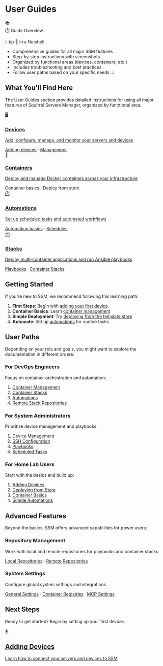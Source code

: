 # User Guides

<div class="quick-start-header">
  <div class="quick-start-icon">📚</div>
  <div class="quick-start-time">⏱️ Guide Overview</div>
</div>

:::tip 🌰 In a Nutshell
- Comprehensive guides for all major SSM features
- Step-by-step instructions with screenshots
- Organized by functional areas (devices, containers, etc.)
- Includes troubleshooting and best practices
- Follow user paths based on your specific needs
:::

## What You'll Find Here

The User Guides section provides detailed instructions for using all major features of Squirrel Servers Manager, organized by functional area.

<div class="features-grid">
  <a href="/docs/user-guides/devices/" class="feature-card">
    <div class="feature-icon">🖥️</div>
    <div class="feature-content">
      <h3>Devices</h3>
      <p>Add, configure, manage, and monitor your servers and devices</p>
      <div class="feature-links">
        <a href="/docs/user-guides/devices/adding-devices">Adding devices</a> · 
        <a href="/docs/user-guides/devices/management">Management</a>
      </div>
    </div>
  </a>
  
  <a href="/docs/user-guides/containers/" class="feature-card">
    <div class="feature-icon">🐳</div>
    <div class="feature-content">
      <h3>Containers</h3>
      <p>Deploy and manage Docker containers across your infrastructure</p>
      <div class="feature-links">
        <a href="/docs/user-guides/containers/management">Container basics</a> · 
        <a href="/docs/user-guides/containers/deploy-store">Deploy from store</a>
      </div>
    </div>
  </a>
  
  <a href="/docs/user-guides/automations/" class="feature-card">
    <div class="feature-icon">⏱️</div>
    <div class="feature-content">
      <h3>Automations</h3>
      <p>Set up scheduled tasks and automated workflows</p>
      <div class="feature-links">
        <a href="/docs/user-guides/automations/overview">Automation basics</a> · 
        <a href="/docs/user-guides/automations/schedules">Schedules</a>
      </div>
    </div>
  </a>
  
  <a href="/docs/user-guides/stacks/" class="feature-card">
    <div class="feature-icon">📦</div>
    <div class="feature-content">
      <h3>Stacks</h3>
      <p>Deploy multi-container applications and run Ansible playbooks</p>
      <div class="feature-links">
        <a href="/docs/user-guides/stacks/playbooks/overview">Playbooks</a> · 
        <a href="/docs/user-guides/stacks/containers/editor">Container Stacks</a>
      </div>
    </div>
  </a>
</div>

## Getting Started

If you're new to SSM, we recommend following this learning path:

1. **First Steps**: Begin with [adding your first device](/docs/user-guides/devices/adding-devices)
2. **Container Basics**: Learn [container management](/docs/user-guides/containers/management)
3. **Simple Deployment**: Try [deploying from the template store](/docs/user-guides/containers/deploy-store)
4. **Automate**: Set up [automations](/docs/user-guides/automations/overview) for routine tasks

## User Paths

Depending on your role and goals, you might want to explore the documentation in different orders:

### For DevOps Engineers

Focus on container orchestration and automation:

1. [Container Management](/docs/user-guides/containers/management)
2. [Container Stacks](/docs/user-guides/stacks/containers/editor)
3. [Automations](/docs/user-guides/automations/overview)
4. [Remote Stack Repositories](/docs/user-guides/stacks/containers/remote-stacks)

### For System Administrators

Prioritize device management and playbooks:

1. [Device Management](/docs/user-guides/devices/management)
2. [SSH Configuration](/docs/user-guides/devices/configuration/ssh)
3. [Playbooks](/docs/user-guides/stacks/playbooks/overview)
4. [Scheduled Tasks](/docs/user-guides/automations/schedules)

### For Home Lab Users

Start with the basics and build up:

1. [Adding Devices](/docs/user-guides/devices/adding-devices)
2. [Deploying from Store](/docs/user-guides/containers/deploy-store)
3. [Container Basics](/docs/user-guides/containers/management)
4. [Simple Automations](/docs/user-guides/automations/creating)

## Advanced Features

Beyond the basics, SSM offers advanced capabilities for power users:

<div class="advanced-features">
  <div class="advanced-feature">
    <h3>Repository Management</h3>
    <p>Work with local and remote repositories for playbooks and container stacks</p>
    <div class="advanced-feature-links">
      <a href="/docs/user-guides/repositories/local-playbooks">Local Repositories</a> ·
      <a href="/docs/user-guides/repositories/remote-playbooks">Remote Repositories</a>
    </div>
  </div>
  
  <div class="advanced-feature">
    <h3>System Settings</h3>
    <p>Configure global system settings and integrations</p>
    <div class="advanced-feature-links">
      <a href="/docs/user-guides/settings/overview">General Settings</a> ·
      <a href="/docs/user-guides/settings/registry">Container Registries</a> ·
      <a href="/docs/user-guides/settings/mcp">MCP Settings</a>
    </div>
  </div>
</div>

## Next Steps

Ready to get started? Begin by setting up your first device:

<a href="/docs/user-guides/devices/adding-devices" class="next-step-card">
  <div class="next-step-icon">➕</div>
  <h2>Adding Devices</h2>
  <div class="next-step-separator"></div>
  <p>Learn how to connect your servers and devices to SSM</p>
</a>